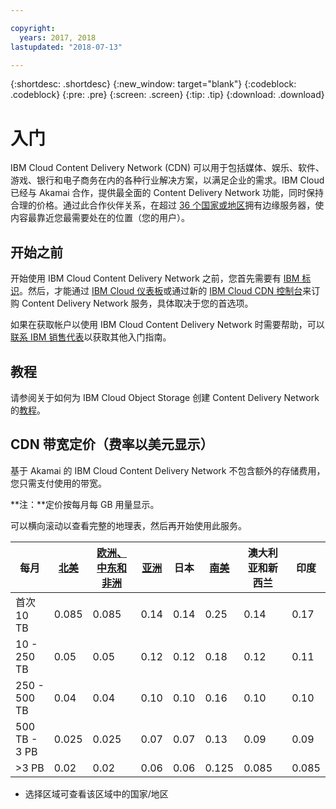 ```yaml
---

copyright:
  years: 2017, 2018
lastupdated: "2018-07-13"

---
```


{:shortdesc: .shortdesc}
{:new_window: target="blank"}
{:codeblock: .codeblock}
{:pre: .pre}
{:screen: .screen}
{:tip: .tip}
{:download: .download}

# 入门

IBM Cloud Content Delivery Network (CDN) 可以用于包括媒体、娱乐、软件、游戏、银行和电子商务在内的各种行业解决方案，以满足企业的需求。IBM Cloud 已经与 Akamai 合作，提供最全面的 Content Delivery Network 功能，同时保持合理的价格。通过此合作伙伴关系，在超过 [36 个国家或地区](edge-servers.html#list-of-edge-servers)拥有边缘服务器，使内容最靠近您最需要处在的位置（您的用户）。

## 开始之前

开始使用 IBM Cloud Content Delivery Network 之前，您首先需要有 [IBM 标识](https://www.ibm.com/account/us-en/signup/register.html)。然后，才能通过 [IBM Cloud 仪表板](https://console.bluemix.net/catalog/infrastructure/cdn-powered-by-akamai)或通过新的 [IBM Cloud CDN 控制台](https://www.ibm.com/cloud/cdn)来订购 Content Delivery Network 服务，具体取决于您的首选项。

如果在获取帐户以使用 IBM Cloud Content Delivery Network 时需要帮助，可以[联系 IBM 销售代表](https://www.ibm.com/cloud-computing/bluemix/contact-us)以获取其他入门指南。

## 教程

请参阅关于如何为 IBM Cloud Object Storage 创建 Content Delivery Network 的[教程](https://console.bluemix.net/docs/tutorials/static-files-cdn.html#accelerate-delivery-of-static-files-using-a-cdn)。

## CDN 带宽定价（费率以美元显示）

基于 Akamai 的 IBM Cloud Content Delivery Network 不包含额外的存储费用，您只需支付使用的带宽。

**注：**定价按每月每 GB 用量显示。

可以横向滚动以查看完整的地理表，然后再开始使用此服务。

|每月 |[北美](north-america-region.html)|[欧洲、中东和非洲](emea-region.html)|[亚洲](asia-region.html)|日本|[南美](south-america-region.html)|澳大利亚和新西兰|印度 |
|-------|-----|-----|-----|-----|-----|----|-----|
|首次 10 TB |0.085 |0.085 |0.14  |0.14  |0.25  |0.14  |0.17 |
|10 - 250 TB |0.05  |0.05  |0.12  |0.12  |0.18  |0.12  |0.11 |
|250 - 500 TB|0.04  |0.04  |0.10 |0.10 |0.16  |0.10 |0.10 |
|500 TB - 3 PB|0.025 |0.025 |0.07  |0.07  |0.13  |0.09 |0.09 |
|\>3 PB|0.02  |0.02  |0.06 |0.06 |0.125 |0.085 |0.085 |
* 选择区域可查看该区域中的国家/地区
